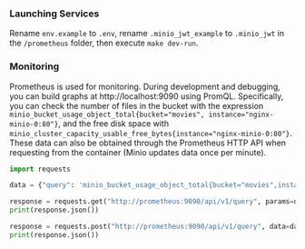 ### Launching Services

Rename `env.example` to `.env`, rename `.minio_jwt_example` to `.minio_jwt` in the `/prometheus` folder, then execute `make dev-run`.

### Monitoring

Prometheus is used for monitoring. During development and debugging, you can build graphs at http://localhost:9090 using PromQL. Specifically, you can check the number of files in the bucket with the expression `minio_bucket_usage_object_total{bucket="movies", instance="nginx-minio-0:80"}`, and the free disk space with `minio_cluster_capacity_usable_free_bytes{instance="nginx-minio-0:80"}`.
These data can also be obtained through the Prometheus HTTP API when requesting from the container (Minio updates data once per minute).

```python
import requests

data = {"query": 'minio_bucket_usage_object_total{bucket="movies",instance="minio-0:9000"}'}

response = requests.get("http://prometheus:9090/api/v1/query", params=data)
print(response.json())

response = requests.post("http://prometheus:9090/api/v1/query", data=data)
print(response.json())
```
